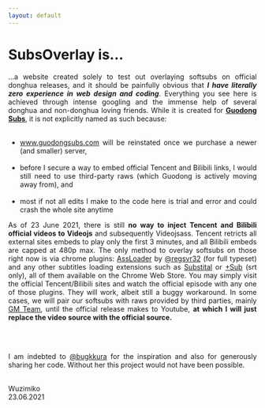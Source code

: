```yaml
---
layout: default
---
```


<h1> SubsOverlay is... </h1>
<div style="text-align: justify">
...a website created solely to test out overlaying softsubs on official donghua releases, and it should be painfully obvious that <b><i>I have literally zero experience in web design and coding</i></b>. Everything you see here is achieved through intense googling and the immense help of several donghua and non-donghua loving friends. While it is created for <b><a href="https://twitter.com/guodong_subs">Guodong Subs</a></b>, it is not explicitly named as such because:
<br><br>
 
 
 <ul>
  <li><a href="www.guodongsubs.com">www.guodongsubs.com</a> will be reinstated once we purchase a newer (and smaller) server, </li><br>

<li>before I secure a way to embed official Tencent and Bilibili links, I would still need to use third-party raws (which Guodong is actively moving away from), and </li><br>

<li>most if not all edits I make to the code here is trial and error and could crash the whole site anytime </li>
  </ul>

As of 23 June 2021, there is still <b>no way to inject Tencent and Bilibili official videos to Videojs</b> and subsequently Videojsass. Tencent retricts all external sites embeds to play only the first 3 minutes, and all Bilibili embeds are capped at 480p max. The only method to overlay softsubs on those right now is via chrome plugins: <a href="https://chrome.google.com/webstore/detail/assloader/kgekkblldbeehilpnmlfmbkgnemcgbkl">AssLoader</a> by <a href="https://github.com/regsvr32">@regsvr32</a> (for full typeset) and any other subtitles loading extensions such as <a href="https://chrome.google.com/webstore/detail/substital-add-subtitles-t/kkkbiiikppgjdiebcabomlbidfodipjg">Substital</a> or <a href="https://chrome.google.com/webstore/detail/%2Bsub/lpobdmdfgjokempajoobgfdnhjbjlnpm">+Sub</a> (srt only), all of them available on the Chrome Web Store. You may simply visit the official Tencent/Bilibili sites and watch the official episode with any one of those plugins. They will work, albeit still a buggy workaround. In some cases, we will pair our softsubs with raws provided by third parties, mainly <a href="https://nyaa.si/user/GuoManTeam">GM Team</a>, until the official release makes to Youtube, <b>at which I will just replace the video source with the official source.</b>

 <br><br>

I am indebted to <a href="https://twitter.com/bugkkura">@bugkkura</a> for the inspiration and also for generously sharing her code. Without her this project would not have been possible. 
</div>
 <br>
Wuzimiko <br>
23.06.2021



